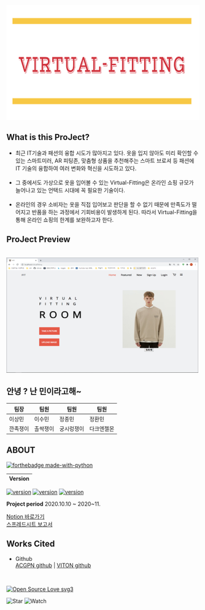 <img src="/readme/logo.png" width="1000px" height="300px"></img><br/>



## What is this ProJect?
* 최근 IT기술과 패션의 융합 시도가 많아지고 있다. 옷을 입지 않아도 미리 확인할 수 있는 스마트미러, AR 피팅존, 맞춤형 상품을 추천해주는 스마트 브로셔 등 패션에 IT 기술의 융합하여 여러 변화와 혁신을 시도하고 있다.
<br></br>
* 그 중에서도 가상으로 옷을 입어볼 수 있는 Virtual-Fitting은 온라인 쇼핑 규모가 늘어나고 있는 언택드 시대에 꼭 필요한 기술이다.
<br></br>
* 온라인의 경우 소비자는 옷을 직접 입어보고 판단을 할 수 없기 때문에 만족도가 떨어지고 반품을 하는 과정에서 기회비용이 발생하게 된다. 따라서 Virtual-Fitting을 통해 온라인 쇼핑의 한계를 보완하고자 한다.


## ProJect Preview 

<br>
<img src="/readme/preview.png" width="500px" height="300px"></img>
<br/>


## 안녕 ? 난 민이라고해~


팀장|팀원|팀원|팀원
---|---|---|---
이상민|이수민|정종민|정환민
깐족쟁이|촐싹쟁이|궁시렁쟁이|다크엔젤몬

## ABOUT

[![ forthebadge made-with-python ](http://ForTheBadge.com/images/badges/made-with-python.svg)](https://www.python.org/)

| Version
| --------
  [![version](https://img.shields.io/badge/Python-3.7.6-blue)](https://www.python.org/) 
  [![version](https://img.shields.io/badge/Flask-1.1.1-blue)](https://flask-docs-kr.readthedocs.io/ko/latest/) 
  [![version](https://img.shields.io/badge/Pytorch%20-1.6.0-blue)](https://pytorch.org/) 
 
 



**Project period**
2020.10.10 ~ 2020~11.


[Notion 바로가기](https://www.notion.so/AI-27c20722167c456e84110791cca0771c)
<br>[스프레드시트 보고서](https://docs.google.com/spreadsheets/u/0/d/1VYxDzwDt88ND5S6YmfKAdz-pvAp3t1nZ/edit?usp=sheets_home&ths=true)</br>

## Works Cited
* Github <br>
[ACGPN github](https://github.com/switchablenorms/DeepFashion_Try_On) | [VITON github](https://github.com/xthan/VITON)
</br>


[![Open Source Love svg3](https://badges.frapsoft.com/os/v3/open-source.svg?v=103)](https://github.com/ellerbrock/open-source-badges/)

![Star](https://img.shields.io/github/stars/JEONGHWANMIN/Virtual-Fitting_ByMin?style=social) ![Watch](https://img.shields.io/github/watchers/JEONGHWANMIN/Virtual-Fitting_ByMin?style=for-the-badge)



